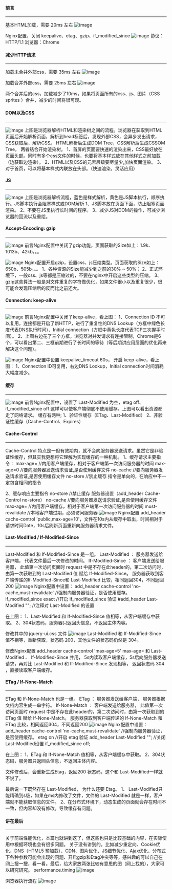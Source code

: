 #### 前言
***
基本HTML加载，需要 20ms 左右
![image](https://raw.githubusercontent.com/SexyPhoenix/Blog/master/static/Frontend/1.png)

Nginx配置，关闭 keepalive、etag、gzip、if_modified_since
![image](https://raw.githubusercontent.com/SexyPhoenix/Blog/master/static/Frontend/2.png)
协议：HTTP/1.1  浏览器：Chrome

#### 减少HTTP请求
***
加载未合并外部css，需要 35ms 左右
![image](https://raw.githubusercontent.com/SexyPhoenix/Blog/master/static/Frontend/3.png)

加载合并外部css，需要 25ms 左右
![image](https://raw.githubusercontent.com/SexyPhoenix/Blog/master/static/Frontend/4.png)

两个合并后的css，加载减少了10ms，如果将页面所有的css、js、图片（CSS sprites ）合并，减少的时间将很可观。

#### DOM以及CSS
***
![image](https://raw.githubusercontent.com/SexyPhoenix/Blog/master/static/Frontend/5.png)
上图是浏览器解析HTML和渲染树之间的流程。浏览器在获取到HTML页面后开始解析页面，解析到head标签后，发现外部CSS，会异步发出请求，CSS获取后，解析CSS。 HTML解析后生成DOM Tree，CSS解析后生成CSSOM Tree， 两者结合开始渲染树。
1、首屏的页面要快速的渲染出来，CSS最好放在页面头部。同时有多个css文件的时候，也要将基本样式放在其他样式之前加载（边获取边渲染）。
2、HTML以及CSS的元素层级要尽量少,加快页面渲染。
3、对于首页，可以将基本样式内联放在头部。（快速渲染，灵活应用）

#### JS
***
![image](https://raw.githubusercontent.com/SexyPhoenix/Blog/master/static/Frontend/6.png)
上图是浏览器解析流程，蓝色是样式解析，黄色是JS脚本执行，顺序执行。JS脚本执行会阻塞样式或DOM解析
1、JS脚本放在页面下面，防止阻塞页面渲染。
2、不要在JS里执行长时间的程序。
3、减少JS对DOM的操作，可减少浏览器的回流以及重绘。

#### Accept-Encoding: gzip
***
![image](https://raw.githubusercontent.com/SexyPhoenix/Blog/master/static/Frontend/7.png)
前言Nginx配置中关闭了gzip功能，页面获取的Size如上：1.9k、1013b、42kb。。。

![image](https://raw.githubusercontent.com/SexyPhoenix/Blog/master/static/Frontend/8.png)
Nginx配置开启gzip，设置css、js压缩类型。页面获取的Size如上：650b、505b。。。
1、各种资源的Size能减少到之前的30% ~ 50%；
2、正式环境下，一般css、js等都是压缩过的，不要在nginx中开启这些类型的压缩。
3、gzip这些算法一般是对文件重复的字符做优化，如果文件很小以及重复很少，很可能会发现压缩后的反而比之前还大。

#### Connection: keep-alive
***
![image](https://raw.githubusercontent.com/SexyPhoenix/Blog/master/static/Frontend/9.png)
前言Nginx配置中关闭了keep-alive，看上图：
1、Connection ID 不可以复用，连接都是开启了新HTTP，进行了重复性的DNS Lookup（方框中绿色长度代表DNS执行时间）、Initial connection（方框中黄色长度代表TCP三次握手时间）。
2、上图右边花了三个方框，浏览器对并发请求有连接限制，Chrome是6个，可以看出第二、三框前期进行了长时间的等待（等后期讲应用层面的优化再来解决这个问题）。

![image](https://raw.githubusercontent.com/SexyPhoenix/Blog/master/static/Frontend/10.png)
Nginx配置中设置 keepalive_timeout 60s， 开启 keep-alive，看上图：
1、Connection ID可复用，右边DNS Lookup，Initial connection时间消耗大幅度减少。

#### 缓存
***
![image](https://raw.githubusercontent.com/SexyPhoenix/Blog/master/static/Frontend/11.png)
前言Nginx配置中，设置了 Last-Modified 为空，etag off、if_modified_since off 这样可以使客户端彻底不使用缓存。上图可以看出资源都走了网络请求。
缓存有两种;
1、验证性缓存（ETag、Last-Modified）
2、非验证性缓存（Cache-Control、Expires）

#### Cache-Control
***
Cache-Control 特点是一但有效期内，就不会向服务器发送请求。虽然它是非验证性缓存，但其实我更想将它理解为实现缓存的一种机制。
1、缓存请求主要指令：
max-age=<seconds>      //<seconds>内用客户端缓存，相对于客户端第一次访问服务器的时间
max-age=0        //要向服务器发送请求验证,是否使用缓存文件
no-cache           //要向服务器发送请求验证,是否使用缓存文件
no-store            //禁止缓存
指令是单向的，在响应中不一定包含相同的指令

2、缓存响应主要指令
no-store    //禁止缓存  服务器设置（add_header  Cache-Control  no-store）
no-cache   //要向服务器发送请求验证,是否使用缓存文件
max-age=<seconds>      //<seconds>内用客户端缓存，相对于客户端第一次访问服务器的时间
must-revalidate               //本地客户端过期，必须访问服务器
![image](https://raw.githubusercontent.com/SexyPhoenix/Blog/master/static/Frontend/12.png)
Nginx配置 add_header cache-control 'public,max-age=10'，文件在10s内从缓存中取出，时间相对于请求时间Date，10s后刷新页面重新向服务器请求文件。

#### Last-Modified  /  If-Modified-Since
***
Last-Modified 和 If-Modified-Since 是一组。
Last-Modified ： 服务器发送给客户端， 代表文件最后一次修改的时间。
If-Modified-Since ： 客户端发送给服务器， 此值第一次访问页面时 request 中是不存在此header的，第二次访问时，由第一次获取到的 Last-Modified 值 赋给 If-Modified-Since。
服务器获取到客户端传递的If-Modified-Since和 Last-Modified 比较，相同返回304，不同返回200
![image](https://raw.githubusercontent.com/SexyPhoenix/Blog/master/static/Frontend/13.png)
Nginx配置中设置：
add_header cache-control 'no-cache,must-revalidate'   //强制向服务器验证，是否使用缓存。
if_modified_since exact  //开启 if_modified_since 验证 
\#add_header  Last-Modified "";  //注释对 Last-Modified 的设置

在上图：
1、Last-Modified 和  If-Modified-Since 值相等，从客户端缓存中获取。
2、304状态码，服务器只返回头信息，不返回主体内容。

修改其中的 jquery-ui.css 文件
![image](https://raw.githubusercontent.com/SexyPhoenix/Blog/master/static/Frontend/14.png)
Last-Modified 和  If-Modified-Since 值不相等，重新获取，状态码 200，其他文件的状态码仍然是 304。

修改Nginx配置 add_header cache-control 'max-age=5'
max-age=<seconds> 和  Last-Modified 、 If-Modified-Since 并用， 5s内读取客户端缓存，5s后向服务器发送请求，再对比 Last-Modified 和 If-Modified-Since 发现相等， 返回状态码 304 ，直接读取客户端缓存。

#### ETag  /  If-None-Match
***
ETag  和  If-None-Match 也是一组。
ETag ： 服务器发送给客户端， 服务器根据文档内容生成一串字符。
If-None-Match ： 客户端发送给服务器， 此值第一次访问页面时 request 中是不存在此header的，第二次访问时，由第一次获取到的 ETag 值 赋给 If-None-Match。
服务器获取到客户端传递的 If-None-Match 和 ETag 比较，相同返回304，不同返回200
![image](https://raw.githubusercontent.com/SexyPhoenix/Blog/master/static/Frontend/15.png)
Nginx配置中设置：
add_header cache-control 'no-cache,must-revalidate'   //强制向服务器验证，是否使用缓存。
etag on  //开启 etag 验证 
add_header  Last-Modified "";   //关闭 Last-Modified设置
if_modified_since off;

在上图：
1、ETag 和 If-None-Match 值相等，从客户端缓存中获取。
2、304状态码，服务器只返回头信息，不返回主体内容。

文件修改后，会重新生成Etag，返回200 状态码，这个和 Last-Modified一样就不说了。

最后说一下既然存在  Last-Modified， 为什么还要 Etag。
1、 Last-Modified只能精确到s级，如果在ms内修改了文件，文件的 Last-Modified 就是一样，客户端就不能获取信息的文件。
2、在分布式环境下，动态生成的页面就会存在时间不一致，但内容却没有修改。导致缓存有问题。

#### 讲在最后
***
关于前端性能优化，本篇也就讲到这了，但这些也只是比较基础的内容，在实际使用中根据环境也会有很多问题。
关于没有讲到的，比如减少重定向、Cookie优化、DNS（HTML5 预加载）、CDN、图片优化、JS细节优化、Ajax优化、分布式下各种参数可能会出现的问题、开启gzip和Etag冲突等等，感兴趣的可以自己在网上搜一搜，看一看。最后，给大家放两张比较有意思的图（网上找的），大家可以研究研究。
performance.timing
![image](https://raw.githubusercontent.com/SexyPhoenix/Blog/master/static/Frontend/16.png)

浏览器执行流程
![image](https://raw.githubusercontent.com/SexyPhoenix/Blog/master/static/Frontend/17.png)
